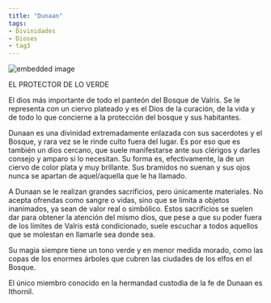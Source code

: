 ```yaml
---
title: "Dunaan"
tags:
- Divinidades
- Dioses
- tag3
---
```

![embedded image](https://assets.legendkeeper.com/710acfbe-6c7e-4e83-a9b7-ba09f3ff7f04.jpg "Attachment")

EL PROTECTOR DE LO VERDE

El dios más importante de todo el panteón del Bosque de Valris. Se le representa con un ciervo plateado y es el Dios de la curación, de la vida y de todo lo que concierne a la protección del bosque y sus habitantes.

Dunaan es una divinidad extremadamente enlazada con sus sacerdotes y el Bosque, y rara vez se le rinde culto fuera del lugar. Es por eso que es también un dios cercano, que suele manifestarse ante sus clérigos y darles consejo y amparo si lo necesitan. Su forma es, efectivamente, la de un ciervo de color plata y muy brillante. Sus bramidos no suenan y sus ojos nunca se apartan de aquel/aquella que le ha llamado.

A Dunaan se le realizan grandes sacrificios, pero únicamente materiales. No acepta ofrendas como sangre o vidas, sino que se limita a objetos inanimados, ya sean de valor real o simbólico. Estos sacrificios se suelen dar para obtener la atención del mismo dios, que pese a que su poder fuera de los límites de Valris está condicionado, suele escuchar a todos aquellos que se molestan en llamarle sea donde sea.

Su magia siempre tiene un tono verde y en menor medida morado, como las copas de los enormes árboles que cubren las ciudades de los elfos en el Bosque.

El único miembro conocido en la hermandad custodia de la fe de Dunaan es Ithornil.